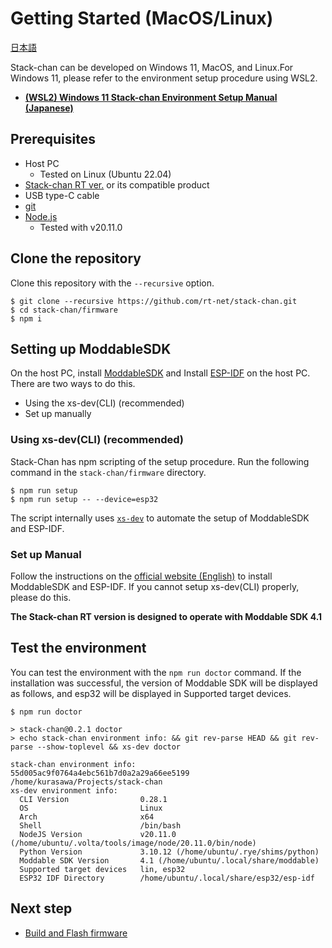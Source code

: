 # Getting Started (MacOS/Linux)

[日本語](./getting-started_ja.md)

Stack-chan can be developed on Windows 11, MacOS, and Linux.For Windows 11, please refer to the environment setup procedure using WSL2.

* **[(WSL2) Windows 11 Stack-chan Environment Setup Manual (Japanese)](./getting-started-wsl2_ja.md)**

## Prerequisites

* Host PC
    * Tested on Linux (Ubuntu 22.04)
* [Stack-chan RT ver.](https://rt-net.jp/products/rt-stackchan/) or its compatible product
* USB type-C cable
* [git](https://git-scm.com/)
* [Node.js](https://nodejs.org/en/)
    * Tested with v20.11.0

## Clone the repository

Clone this repository with the `--recursive` option.

```console
$ git clone --recursive https://github.com/rt-net/stack-chan.git
$ cd stack-chan/firmware
$ npm i
```

## Setting up ModdableSDK

On the host PC, install [ModdableSDK](https://github.com/Moddable-OpenSource/moddable) and
Install [ESP-IDF](https://docs.espressif.com/projects/esp-idf/en/latest/esp32/get-started/index.html) on the host PC.
There are two ways to do this.

- Using the xs-dev(CLI) (recommended)
- Set up manually

### Using xs-dev(CLI) (recommended)

Stack-Chan has npm scripting of the setup procedure.
Run the following command in the `stack-chan/firmware` directory.

```console
$ npm run setup
$ npm run setup -- --device=esp32
```

The script internally uses [`xs-dev`](https://github.com/HipsterBrown/xs-dev) to automate the setup of ModdableSDK and ESP-IDF.

### Set up Manual

Follow the instructions on the [official website (English)](https://github.com/Moddable-OpenSource/moddable/blob/public/documentation/Moddable%20SDK%20-%20Getting%20Started.md) to install ModdableSDK and ESP-IDF.
If you cannot setup xs-dev(CLI) properly, please do this.

**The Stack-chan RT version is designed to operate with Moddable SDK 4.1**

## Test the environment

You can test the environment with the `npm run doctor` command.
If the installation was successful, the version of Moddable SDK will be displayed as follows, and esp32 will be displayed in Supported target devices.

```console
$ npm run doctor

> stack-chan@0.2.1 doctor
> echo stack-chan environment info: && git rev-parse HEAD && git rev-parse --show-toplevel && xs-dev doctor

stack-chan environment info:
55d005ac9f0764a4ebc561b7d0a2a29a66ee5199
/home/kurasawa/Projects/stack-chan
xs-dev environment info:
  CLI Version                0.28.1
  OS                         Linux
  Arch                       x64
  Shell                      /bin/bash
  NodeJS Version             v20.11.0 (/home/ubuntu/.volta/tools/image/node/20.11.0/bin/node)
  Python Version             3.10.12 (/home/ubuntu/.rye/shims/python)
  Moddable SDK Version       4.1 (/home/ubuntu/.local/share/moddable)
  Supported target devices   lin, esp32
  ESP32 IDF Directory        /home/ubuntu/.local/share/esp32/esp-idf
```

## Next step

- [Build and Flash firmware](./flashing-firmware.md)
